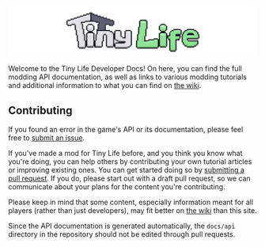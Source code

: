 ![The Tiny Life banner](media/banner.png)

Welcome to the Tiny Life Developer Docs! On here, you can find the full modding API documentation, as well as links to various modding tutorials and additional information to what you can find on [the wiki](https://wiki.tinylifegame.com).

## Contributing
If you found an error in the game's API or its documentation, please feel free to [submit an issue](https://github.com/Ellpeck/TinyLifeWeb/issues). 

If you've made a mod for Tiny Life before, and you think you know what you're doing, you can help others by contributing your own tutorial articles or improving existing ones. You can get started doing so by [submitting a pull request](https://github.com/Ellpeck/TinyLifeWeb/pulls). If you do, please start out with a draft pull request, so we can communicate about your plans for the content you're contributing. 

Please keep in mind that some content, especially information meant for all players (rather than just developers), may fit better on [the wiki](https://wiki.tinylifegame.com) than this site.

Since the API documentation is generated automatically, the `docs/api` directory in the repository should not be edited through pull requests.
